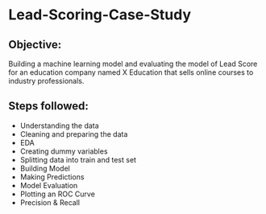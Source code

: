 # Lead-Scoring-Case-Study

## Objective:
Building a machine learning model and evaluating the model of Lead Score for an education company named X Education that sells online courses to industry professionals.

## Steps followed:
- Understanding the data
- Cleaning and preparing the data
- EDA
- Creating dummy variables
- Splitting data into train and test set
- Building Model
- Making Predictions
- Model Evaluation
- Plotting an ROC Curve
- Precision & Recall
